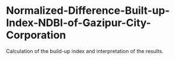 # Normalized-Difference-Built-up-Index-NDBI-of-Gazipur-City-Corporation
Calculation of the build-up index and interpretation of the results.

